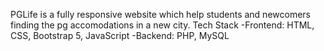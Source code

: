 PGLife is a fully responsive website which help students and newcomers finding the pg accomodations in a new city.
Tech Stack
-Frontend: HTML, CSS, Bootstrap 5, JavaScript
-Backend: PHP, MySQL
